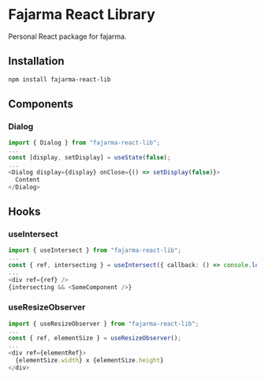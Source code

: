 # Fajarma React Library

Personal React package for fajarma.

## Installation

```bash
npm install fajarma-react-lib
```

## Components

### Dialog

```typescript
import { Dialog } from "fajarma-react-lib";
...
const [display, setDisplay] = useState(false);
...
<Dialog display={display} onClose={() => setDisplay(false)}>
  Content
</Dialog>
```

## Hooks

### useIntersect

```typescript
import { useIntersect } from "fajarma-react-lib";
...
const { ref, intersecting } = useIntersect({ callback: () => console.log('intersecting') });
...
<div ref={ref} />
{intersecting && <SomeComponent />}
```

### useResizeObserver

```typescript
import { useResizeObserver } from "fajarma-react-lib";
...
const { ref, elementSize } = useResizeObserver();
...
<div ref={elementRef}>
  {elementSize.width} x {elementSize.height}
</div>
```
